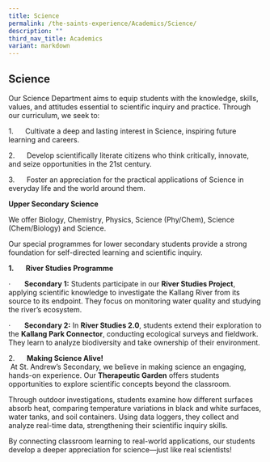 ```yaml
---
title: Science
permalink: /the-saints-experience/Academics/Science/
description: ""
third_nav_title: Academics
variant: markdown
---
```

## Science



Our Science Department aims to equip students with the knowledge, skills, values, and attitudes essential to scientific inquiry and practice. Through our curriculum, we seek to:

1.      Cultivate a deep and lasting interest in Science, inspiring future learning and careers.

2.      Develop scientifically literate citizens who think critically, innovate, and seize opportunities in the 21st century.

3.      Foster an appreciation for the practical applications of Science in everyday life and the world around them.

**Upper Secondary Science**

We offer Biology, Chemistry, Physics, Science (Phy/Chem), Science (Chem/Biology) and Science.

Our special programmes for lower secondary students provide a strong foundation for self-directed learning and scientific inquiry.

**1.**      **River Studies Programme**

·       **Secondary 1:** Students participate in our **River Studies Project**, applying scientific knowledge to investigate the Kallang River from its source to its endpoint. They focus on monitoring water quality and studying the river’s ecosystem.

·       **Secondary 2:** In **River Studies 2.0**, students extend their exploration to the **Kallang Park Connector**, conducting ecological surveys and fieldwork. They learn to analyze biodiversity and take ownership of their environment.

2.      **Making Science Alive!**  
 At St. Andrew’s Secondary, we believe in making science an engaging, hands-on experience. Our **Therapeutic Garden** offers students opportunities to explore scientific concepts beyond the classroom.

Through outdoor investigations, students examine how different surfaces absorb heat, comparing temperature variations in black and white surfaces, water tanks, and soil containers. Using data loggers, they collect and analyze real-time data, strengthening their scientific inquiry skills.

By connecting classroom learning to real-world applications, our students develop a deeper appreciation for science—just like real scientists!